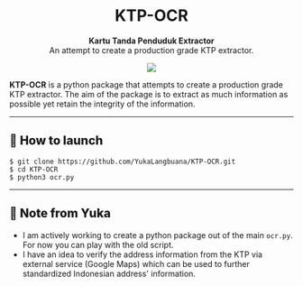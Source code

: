 <h1 align="center">
    KTP-OCR
</h1>

<p align="center">
  <strong>Kartu Tanda Penduduk Extractor</strong><br>
  An attempt to create a production grade KTP extractor.
</p>

<div align="center">
    <img src="https://rossrightangle.files.wordpress.com/2012/05/e-ktp-contoh.jpg">
</div>

**KTP-OCR** is a python package that attempts to create a production grade KTP extractor. The aim of the package is to extract as much information as possible yet retain the integrity of the information.

---

<h2 style="font-weight: 800;">🚀 How to launch</h2>

```console
$ git clone https://github.com/YukaLangbuana/KTP-OCR.git
$ cd KTP-OCR
$ python3 ocr.py
```
---

<h2 style="font-weight: 800;">📝 Note from Yuka</h2>

* I am actively working to create a python package out of the main `ocr.py`. For now you can play with the old script.
* I have an idea to verify the address information from the KTP via external service (Google Maps) which can be used to further standardized Indonesian address' information.